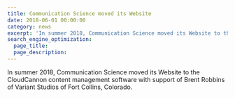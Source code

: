 ```yaml
---
title: Communication Science moved its Website
date: 2018-06-01 00:00:00
category: news
excerpt: 'In summer 2018, Communication Science moved its Website to the CloudCannon content management software with support of Brent Robbins of Variant Studios of Fort Collins, Colorado.'
search_engine_optimization:
  page_title: 
  page_description:
---
```


In summer 2018, Communication Science moved its Website to the CloudCannon content management software with support of Brent Robbins of Variant Studios of Fort Collins, Colorado.&nbsp;

&nbsp;

&nbsp;